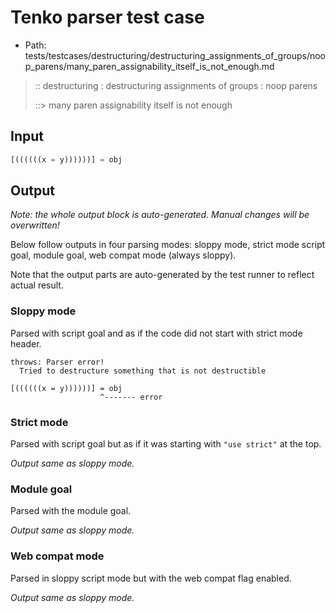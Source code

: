 # Tenko parser test case

- Path: tests/testcases/destructuring/destructuring_assignments_of_groups/noop_parens/many_paren_assignability_itself_is_not_enough.md

> :: destructuring : destructuring assignments of groups : noop parens
>
> ::> many paren assignability itself is not enough

## Input

`````js
[((((((x = y))))))] = obj
`````

## Output

_Note: the whole output block is auto-generated. Manual changes will be overwritten!_

Below follow outputs in four parsing modes: sloppy mode, strict mode script goal, module goal, web compat mode (always sloppy).

Note that the output parts are auto-generated by the test runner to reflect actual result.

### Sloppy mode

Parsed with script goal and as if the code did not start with strict mode header.

`````
throws: Parser error!
  Tried to destructure something that is not destructible

[((((((x = y))))))] = obj
                    ^------- error
`````

### Strict mode

Parsed with script goal but as if it was starting with `"use strict"` at the top.

_Output same as sloppy mode._

### Module goal

Parsed with the module goal.

_Output same as sloppy mode._

### Web compat mode

Parsed in sloppy script mode but with the web compat flag enabled.

_Output same as sloppy mode._
